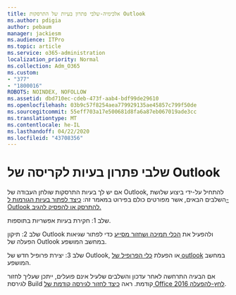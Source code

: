 ```yaml
---
title: אלכימיה-שלבי פתרון בעיות של התרסקות Outlook
ms.author: pdigia
author: pebaum
manager: jackiesm
ms.audience: ITPro
ms.topic: article
ms.service: o365-administration
localization_priority: Normal
ms.collection: Adm_O365
ms.custom:
- "377"
- "1800016"
ROBOTS: NOINDEX, NOFOLLOW
ms.assetid: dbd710ec-cdeb-473f-aab4-bdf99de29610
ms.openlocfilehash: 03b9c57f8254aea779929135ae45857c799f50de
ms.sourcegitcommit: 55eff703a17e500681d8fa6a87eb067019ade3cc
ms.translationtype: MT
ms.contentlocale: he-IL
ms.lasthandoff: 04/22/2020
ms.locfileid: "43708356"
---
```

# <a name="outlook-crash-troubleshooting-steps"></a>שלבי פתרון בעיות לקריסה של Outlook

אם יש לך בעיות התרסקות שולחן העבודה של Outlook, להתחיל על-ידי ביצוע שלושת השלבים הבאים, אשר מפורטים כולם בפירוט במאמר זה: [כיצד לפתור בעיות הגורמות ל-Outlook להתרסק או להפסיק להגיב.](https://docs.microsoft.com/exchange/troubleshoot/outlook-crashes/crash-issues)
  
שלב 1: חקירת בעיות אפשריות בתוספות.
  
שלב 2: תיקון Outlook ולהפעיל את [הכלי תמיכה ושחזור מסייע](https://aka.ms/SaRA-OutlookWontStart) כדי לפתור שגיאות הפעלה של Outlook במחשב המושפע.
  
שלב 3: יצירת פרופיל חדש של Outlook, או הפעלת [כלי הפרופיל של outlook](https://aka.ms/SaRA-OutlookSetupProfile) במחשב המושפע.
  
אם הבעיה התרחשה לאחר עדכון והשלבים שלעיל אינם פועלים, ייתכן שעליך לחזור לגירסת Build קודמת. ראה [כיצד לחזור לגירסה קודמת של Office 2016 לחץ-להפעלה](https://support.microsoft.com/help/2770432).
  